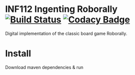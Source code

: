 # INF112 Ingenting Roborally [![Build Status](https://travis-ci.com/inf112-v20/Ingenting.svg?branch=master)](https://travis-ci.com/inf112-v20/Ingenting) [![Codacy Badge](https://api.codacy.com/project/badge/Grade/627f5095c66a4cd0980a9f17f6dfb886)](https://www.codacy.com/gh/inf112-v20/Ingenting?utm_source=github.com&amp;utm_medium=referral&amp;utm_content=inf112-v20/Ingenting&amp;utm_campaign=Badge_Grade)

Digital implementation of the classic board game Roborally.

# Install
Download maven dependencies & run

